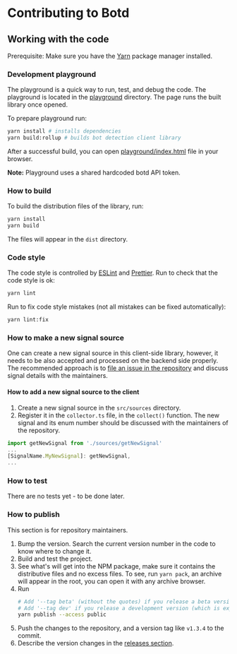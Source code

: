 # Contributing to Botd

## Working with the code

Prerequisite: Make sure you have the [Yarn](https://yarnpkg.com) package manager installed.

### Development playground

The playground is a quick way to run, test, and debug the code. The playground is located in the [playground](playground) directory. The page runs the built library once opened.

To prepare playground run:
```bash
yarn install # installs dependencies
yarn build:rollup # builds bot detection client library
```
After a successful build, you can open [playground/index.html](playground/index.html) file in your browser.

**Note:** Playground uses a shared hardcoded botd API token.

### How to build

To build the distribution files of the library, run:

```bash
yarn install
yarn build
```

The files will appear in the `dist` directory.

### Code style

The code style is controlled by [ESLint](https://eslint.org) and [Prettier](https://prettier.io).
Run to check that the code style is ok:

```bash
yarn lint
```

Run to fix code style mistakes (not all mistakes can be fixed automatically):

```bash
yarn lint:fix
```

### How to make a new signal source
One can create a new signal source in this client-side library, however, it needs to be also accepted and processed on the backend side properly. The recommended approach is to  [file an issue in the repository](https://github.com/fingerprintjs/botd/issues) and discuss signal details with the maintainers.

#### How to add a new signal source to the client
1. Create a new signal source in the `src/sources` directory.
2. Register it in the `collector.ts` file, in the `collect()` function. The new signal and its enum number should be discussed with the maintainers of the repository.
```ts
import getNewSignal from './sources/getNewSignal'
...
[SignalName.MyNewSignal]: getNewSignal,
...
```

### How to test
There are no tests yet - to be done later.

### How to publish

This section is for repository maintainers.

1. Bump the version. Search the current version number in the code to know where to change it.
2. Build and test the project.
3. See what's will get into the NPM package, make sure it contains the distributive files and no excess files.
    To see, run `yarn pack`, an archive will appear in the root, you can open it with any archive browser.
4. Run
    ```bash
    # Add '--tag beta' (without the quotes) if you release a beta version
    # Add '--tag dev' if you release a development version (which is expected to get new features)
    yarn publish --access public
    ```
5. Push the changes to the repository, and a version tag like `v1.3.4` to the commit.
6. Describe the version changes in the [releases section](https://github.com/fingerprintjs/botd/releases).